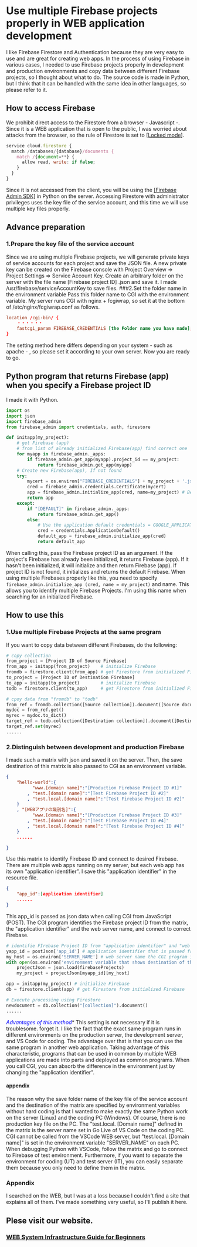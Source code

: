 # Use multiple Firebase projects properly in WEB application development
I like Firebase Firestore and Authentication because they are very easy to use and are great for creating web apps.
In the process of using Firebase in various cases, I needed to use Firebase projects properly in development and production environments and copy data between different Firebase projects, so I thought about what to do.
The source code is made in Python, but I think that it can be handled with the same idea in other languages, so please refer to it.
## How to access Firebase
We prohibit direct access to the Firestore from a browser - Javascript -. Since it is a WEB application that is open to the public, I was worried about attacks from the browser, so the rule of Firestore is set to [[Locked mode]](https://firebase.google.com/docs/firestore/quickstart?authuser=0#locked-mode).

```js
service cloud.firestore {
  match /databases/{database}/documents {
    match /{document=**} {
      allow read, write: if false;
    }
  }
}
```
Since it is not accessed from the client, you will be using the [[Firebase Admin SDK]](https://firebase.google.com/docs/admin/setup) in Python on the server.
Accessing Firestore with administrator privileges uses the key file of the service account, and this time we will use multiple key files properly.
## Advance preparation
### 1.Prepare the key file of the service account
Since we are using multiple Firebase projects, we will generate private keys of service accounts for each project and save the JSON file.
A new private key can be created on the Firebase console with Project Overview => Project Settings => Service Account Key.
Create an arbitrary folder on the server with the file name [Firebase project ID] .json and save it. I made /usr/firebase/serviceAccountKey to save files.
###2.Set the folder name in the environment variable
Pass this folder name to CGI with the environment variable. My server runs CGI with nginx + fcgiwrap, so set it at the bottom of /etc/nginx/fcgiwrap.conf as follows.

```fcgiwrap.conf
location /cgi-bin/ {
    ・・・・・・
    fastcgi_param FIREBASE_CREDENTIALS [the Folder name you have made];
}
```
The setting method here differs depending on your system - such as apache - , so please set it according to your own server.
Now you are ready to go.

## Python program that returns Firebase (app) when you specify a Firebase project ID
I made it with Python.

```py
import os
import json
import firebase_admin
from firebase_admin import credentials, auth, firestore

def initapp(my_project):
    # get Firebase (app)
    # from list of already initialized Firebase(app) find correct one
    for myapp in firebase_admin._apps:
        if firebase_admin.get_app(myapp).project_id == my_project:
            return firebase_admin.get_app(myapp)
    # Create new Firebase(app), If not found
    try:
        mycert = os.environ["FIREBASE_CREDENTIALS"] + my_project + '.json'
        cred = firebase_admin.credentials.Certificate(mycert)
        app = firebase_admin.initialize_app(cred, name=my_project) # Be sure to specify name
        return app
    except:
        if "[DEFAULT]" in firebase_admin._apps:
            return firebase_admin.get_app()
        else:
            # Use the application default credentials = GOOGLE_APPLICATION_CREDENTIALS 
            cred = credentials.ApplicationDefault()
            default_app = firebase_admin.initialize_app(cred)
            return default_app

```
When calling this, pass the Firebase project ID as an argument.
If the project's Firebase has already been initialized, it returns Firebase (app). If it hasn't been initialized, it will initialize and then return Firebase (app). If project ID is not found, it initializes and returns the default Firebase.
When using multiple Firebases properly like this, you need to specify `firebase_admin.initialize_app (cred, name = my_project)` and name. This allows you to identify multiple Firebase Projects. I'm using this name when searching for an initialized Firebase.

## How to use this
### 1.Use multiple Firebase Projects at the same program
If you want to copy data between different Firebases, do the following:

```py
# copy collection
from_project = [Project ID of Source Firebase]
from_app = initapp(from_project)    # initialize Firebase
fromdb = firestore.client(from_app) # get Firestore from initialized Firebase
to_project = [Project ID of Destination Firebase]
to_app = initapp(to_project)        # initialize Firebase
todb = firestore.client(to_app)     # get Firestore from initialized Firebase

# cpoy data from "fromdb" to "todb"
from_ref = fromdb.collection([Source collection]).document([Source document-ID])
mydoc = from_ref.get()
myrec = mydoc.to_dict()
target_ref = todb.collection([Destination collection]).document([Destination document-ID])
target_ref.set(myrec)
......

```

### 2.Distinguish between development and production Firebase
I made such a matrix with json and saved it on the server. Then, the save destination of this matrix is also passed to CGI as an environment variable.

```json
{
    "hello-world":{
          "www.[domain name]":"[Production Firebase Project ID #1]"
        , "test.[domain name]":"[Test Firebase Project ID #2]"
        , "test.local.[domain name]":"[Test Firebase Project ID #2]"
    }
    , "[WEBアプリの識別名]":{
          "www.[domain name]":"[Production Firebase Project ID #3]"
        , "test.[domain name]":"[Test Firebase Project ID #4]"
        , "test.local.[domain name]":"[Test Firebase Project ID #4]"
    }
    ......

}
```
Use this matrix to identify Firebase ID and connect to desired Firebase.
There are multiple web apps running on my server, but each web app has its own "application identifier". I save this "application identifier" in the resource file.

```json
{
    "app_id":[application identifier]
    ......
}
```
This app_id is passed as json data when calling CGI from JavaScript (POST).
The CGI program identifies the Firebase project ID from the matrix, the "application identifier" and the web server name, and connect to correct Firebase.

```py
# identifie FIrebase Project ID from "application identifier" and "web server name"
yapp_id = postJson['app_id'] # application identifier that is passed from JavaScript
my_host = os.environ['SERVER_NAME'] # web server name the CGI program is running
with open(os.environ['environment variable that shows destination of the matrix']) as firebaseProjects:
    projectJson = json.load(firebaseProjects)
    my_project = projectJson[myapp_id][my_host]

app = initapp(my_project) # initialize Firebase
db = firestore.client(app) # get Firestore from initialized Firebase

# Execute processing using Firestore
newdocument = db.collection("[collection]").document()
......
```
**<font color="Blue">* Advantages of this method</font>**
This setting is not necessary if it is troublesome. forget it.
I like the fact that the exact same program runs in different environments on the production server, the development server, and VS Code for coding.
The advantage over that is that you can use the same program in another web application. Taking advantage of this characteristic, programs that can be used in common by multiple WEB applications are made into parts and deployed as common programs.
When you call CGI, you can absorb the difference in the environment just by changing the "application identifier".

#### appendix
The reason why the save folder name of the key file of the service account and the destination of the matrix are specified by environment variables without hard coding is that I wanted to make exactly the same Python work on the server (Linux) and the coding PC (Windows). Of course, there is no production key file on the PC.
The "test.local. [Domain name]" defined in the matrix is the server name set in Go Live of VS Code on the coding PC. CGI cannot be called from the VSCode WEB server, but "test.local. [Domain name]" is set in the environment variable "SERVER_NAME" on each PC. When debugging Python with VSCode, follow the matrix and go to connect to Firebase of test environment.
Furthermore, if you want to separate the environment for coding (UT) and test server (IT), you can easily separate them because you only need to define them in the matrix.

### Appendix
I searched on the WEB, but I was at a loss because I couldn't find a site that explains all of them. I've made something very useful, so I'll publish it here.

## Plese visit our website.
### [WEB System Infrastructure Guide for Beginners](https://www.olto3-sugi3.tk/index.html)

